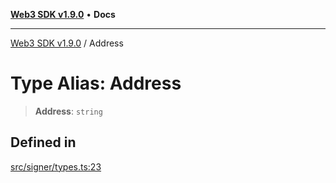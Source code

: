 [**Web3 SDK v1.9.0**](../README.md) • **Docs**

***

[Web3 SDK v1.9.0](../globals.md) / Address

# Type Alias: Address

> **Address**: `string`

## Defined in

[src/signer/types.ts:23](https://github.com/Mystic-Nayy/alephium-web3/blob/c1afd789a197ce5fe21f08c2965942090157c33d/packages/web3/src/signer/types.ts#L23)

